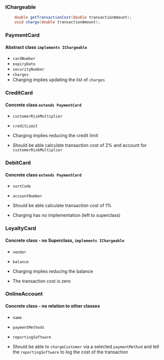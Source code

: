 ### IChargeable

```java
    double getTransactionCost(double transactionAmount);
    void charge(double transactionAmount);
```

### PaymentCard
#### Abstract class `implements IChargeable`
- `cardNumber`
- `expiryDate`
- `securityNumber`
- `charges`
- Charging implies updating the list of `charges`

### CreditCard
#### Concrete class `extends PaymentCard`
- `customerRiskMultiplier`
- `creditLimit`

- Charging implies reducing the credit limit
- Should be able calculate transaction cost of 2% and account for `customerRiskMultiplier`

### DebitCard
#### Concrete class `extends PaymentCard`
- `sortCode`
- `accountNumber`

- Should be able calculate transaction cost of 1%
- Charging has no implementation (left to superclass)

### LoyaltyCard
#### Concrete class - no Superclass, `implements IChargeable`
- `vendor`
- `balance`

- Charging implies reducing the balance
- The transaction cost is zero

### OnlineAccount
#### Concrete class - no relation to other classes
- `name`
- `paymentMethods`
- `reportingSoftware`

- Should be able to `chargeCustomer` via a selected `paymentMethod` and tell the `reportingSoftware` to log the cost of the transaction




